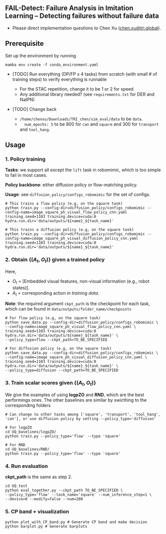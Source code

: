 ## FAIL-Detect: Failure Analysis in Imitation Learning – Detecting failures without failure data

- Please direct implementation questions to Chen Xu (chen.xu@tri.global).

## Prerequisite

Set up the environment by running

```
mamba env create -f conda_environment.yaml
```
- [TODO] Run everything (DP/FP x 4 tasks) from scratch (with small # of training steps) to verify everything is runnable
    - For the STAC repetition, change it to be 1 or 2 for speed
    - Any additional library needed? (see `requirements.txt` for DER and NatPN)
    
- [TODO] Change back 
    - `/home/chenxu/Downloads/TRI_chen/sim_eval/data` to be `data`. 
    - `  num_epochs: 5` to be 800 for `can` and `square` and 300 for `transport` and `tool_hang`.

## Usage

### 1. Policy training

**Tasks**: we support all except the `lift` task in robomimic, which is too simple to fail in most cases.

**Policy backbone**: either diffusion policy or flow-matching policy.

**Usage**: see `diffusion_policy/configs_robomimic` for the set of configs.

```
# This trains a flow policy (e.g, on the square task)
python train.py --config-dir=diffusion_policy/configs_robomimic --config-name=image_square_ph_visual_flow_policy_cnn.yaml training.seed=1103 training.device=cuda:0 hydra.run.dir='data/outputs/${name}_${task_name}'

# This trains a diffusion policy (e.g, on the square task)
python train.py --config-dir=diffusion_policy/configs_robomimic --config-name=image_square_ph_visual_diffusion_policy_cnn.yaml training.seed=1103 training.device=cuda:0 hydra.run.dir='data/outputs/${name}_${task_name}'

```

### 2. Obtain $\{(A_t, O_t)\}$ given a trained policy

Here, 
- $O_t$ = [Embedded visual features, non-visual information (e.g., robot states)]. 
- $A_t$ = corresponding action *in training data*.

**Note**: the required argument `ckpt_path` is the checkpoint for each task, which can be found in `data/outputs/folder_name/checkpoints`

```
# For flow policy (e.g, on the square task)
python save_data.py --config-dir=diffusion_policy/configs_robomimic \
--config-name=image_square_ph_visual_flow_policy_cnn.yaml \
training.seed=1103 training.device=cuda:0 hydra.run.dir='data/outputs/${name}_${task_name}' \
--policy_type=flow --ckpt_path=TO_BE_SPECIFIED

# For diffusion policy (e.g, on the square task)
python save_data.py --config-dir=diffusion_policy/configs_robomimic \
--config-name=image_square_ph_visual_diffusion_policy_cnn.yaml \
training.seed=1103 training.device=cuda:0 hydra.run.dir='data/outputs/${name}_${task_name}' \
--policy_type=diffusion --ckpt_path=TO_BE_SPECIFIED
```

### 3. Train scalar scores given $\{(A_t, O_t)\}$

We give the examples of using **logpZO** and **RND**, which are the best performings ones. The other baselines are similar by swicthing to the corresponding folders

```
# Can change to other tasks among ['square', 'transport', 'tool_hang', 'can'], or use diffusion policy by setting --policy_type='diffusion'

# For logpZO
cd UQ_baselines/logpZO/
python train.py --policy_type='flow' --type 'square'

# For RND
cd UQ_baselines/RND/
python train.py --policy_type='flow' --type 'square'
```

### 4. Run evaluation

**ckpt_path** is the same as step 2.
```
cd UQ_test
python eval_together.py --ckpt_path TO_BE_SPECIFIED \
--policy_type='flow' --task_name='square' --num_inference_step=1 \
--device=0 --modify=false --num=200
```

### 5. CP band + visualization

```
python plot_with_CP_band.py # Generate CP band and make decision
python barplot.py # Generate barplots

```
